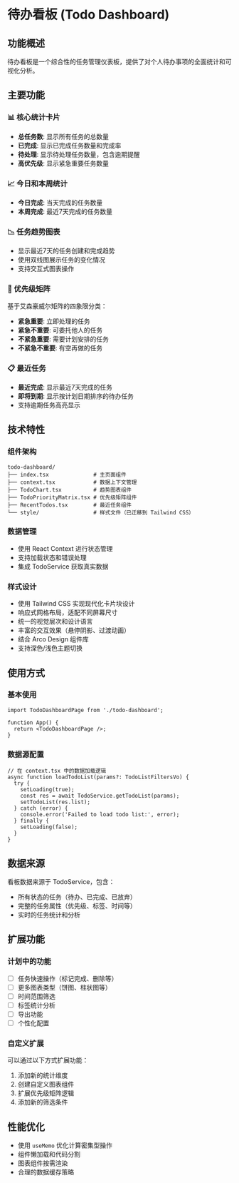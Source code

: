 # 待办看板 (Todo Dashboard)

## 功能概述

待办看板是一个综合性的任务管理仪表板，提供了对个人待办事项的全面统计和可视化分析。

## 主要功能

### 📊 核心统计卡片
- **总任务数**: 显示所有任务的总数量
- **已完成**: 显示已完成任务数量和完成率
- **待处理**: 显示待处理任务数量，包含逾期提醒
- **高优先级**: 显示紧急重要任务数量

### 📈 今日和本周统计
- **今日完成**: 当天完成的任务数量
- **本周完成**: 最近7天完成的任务数量

### 📉 任务趋势图表
- 显示最近7天的任务创建和完成趋势
- 使用双线图展示任务的变化情况
- 支持交互式图表操作

### 🎯 优先级矩阵
基于艾森豪威尔矩阵的四象限分类：
- **紧急重要**: 立即处理的任务
- **紧急不重要**: 可委托他人的任务
- **不紧急重要**: 需要计划安排的任务
- **不紧急不重要**: 有空再做的任务

### 📋 最近任务
- **最近完成**: 显示最近7天完成的任务
- **即将到期**: 显示按计划日期排序的待办任务
- 支持逾期任务高亮显示

## 技术特性

### 组件架构
```
todo-dashboard/
├── index.tsx              # 主页面组件
├── context.tsx            # 数据上下文管理
├── TodoChart.tsx          # 趋势图表组件
├── TodoPriorityMatrix.tsx # 优先级矩阵组件
├── RecentTodos.tsx        # 最近任务组件
└── style/                 # 样式文件（已迁移到 Tailwind CSS）
```

### 数据管理
- 使用 React Context 进行状态管理
- 支持加载状态和错误处理
- 集成 TodoService 获取真实数据

### 样式设计
- 使用 Tailwind CSS 实现现代化卡片块设计
- 响应式网格布局，适配不同屏幕尺寸
- 统一的视觉层次和设计语言
- 丰富的交互效果（悬停阴影、过渡动画）
- 结合 Arco Design 组件库
- 支持深色/浅色主题切换

## 使用方式

### 基本使用
```tsx
import TodoDashboardPage from './todo-dashboard';

function App() {
  return <TodoDashboardPage />;
}
```

### 数据源配置
```tsx
// 在 context.tsx 中的数据加载逻辑
async function loadTodoList(params?: TodoListFiltersVo) {
  try {
    setLoading(true);
    const res = await TodoService.getTodoList(params);
    setTodoList(res.list);
  } catch (error) {
    console.error('Failed to load todo list:', error);
  } finally {
    setLoading(false);
  }
}
```

## 数据来源

看板数据来源于 TodoService，包含：
- 所有状态的任务（待办、已完成、已放弃）
- 完整的任务属性（优先级、标签、时间等）
- 实时的任务统计和分析

## 扩展功能

### 计划中的功能
- [ ] 任务快速操作（标记完成、删除等）
- [ ] 更多图表类型（饼图、柱状图等）
- [ ] 时间范围筛选
- [ ] 标签统计分析
- [ ] 导出功能
- [ ] 个性化配置

### 自定义扩展
可以通过以下方式扩展功能：
1. 添加新的统计维度
2. 创建自定义图表组件
3. 扩展优先级矩阵逻辑
4. 添加新的筛选条件

## 性能优化

- 使用 `useMemo` 优化计算密集型操作
- 组件懒加载和代码分割
- 图表组件按需渲染
- 合理的数据缓存策略 